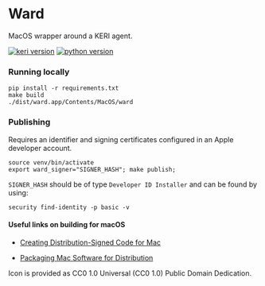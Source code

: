 # Ward 

MacOS wrapper around a KERI agent.

[![keri version](https://img.shields.io/badge/KERI-0.6.6-green.svg)](https://pypi.org/project/keri/)
[![python version](https://img.shields.io/badge/python-3.10.4-blue.svg)](https://www.python.org/downloads/)

### Running locally
    pip install -r requirements.txt
    make build
    ./dist/ward.app/Contents/MacOS/ward

### Publishing

Requires an identifier and signing certificates configured in an Apple developer account.

    source venv/bin/activate
    export ward_signer="SIGNER_HASH"; make publish;

`SIGNER_HASH` should be of type `Developer ID Installer` and can be found by using:

    security find-identity -p basic -v

#### Useful links on building for macOS

* [Creating Distribution-Signed Code for Mac](https://developer.apple.com/forums/thread/701514#701514021)

* [Packaging Mac Software for Distribution](https://developer.apple.com/forums/thread/701581#701581021)

Icon is provided as CC0 1.0 Universal (CC0 1.0) Public Domain Dedication.